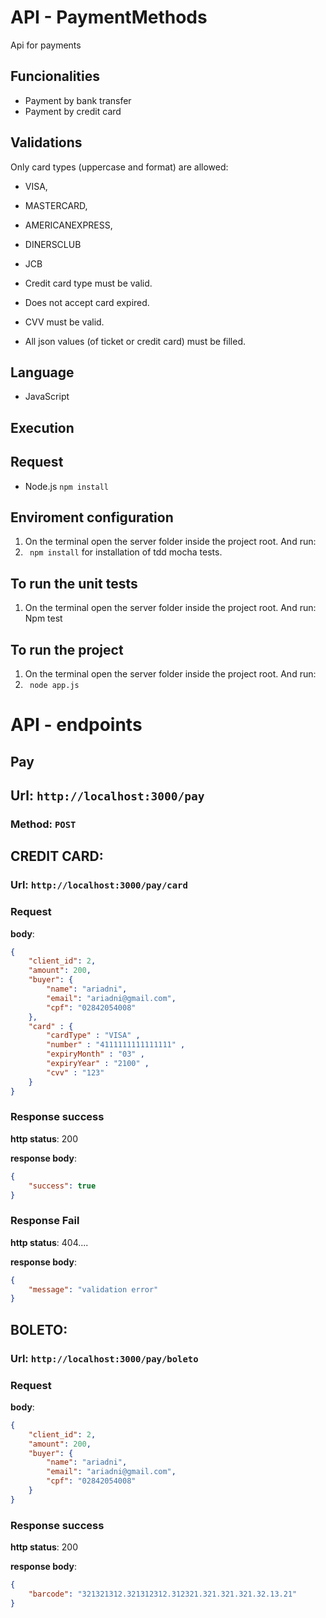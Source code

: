 # API - PaymentMethods
Api for payments

## Funcionalities
* Payment by bank transfer
* Payment by credit card


## Validations
Only card types (uppercase and format) are allowed:

* VISA,
* MASTERCARD,
* AMERICANEXPRESS,
* DINERSCLUB
* JCB

* Credit card type must be valid.
* Does not accept card expired.
* CVV must be valid.
* All json values (of ticket or credit card) must be filled.

## Language

* JavaScript

## Execution

## Request
 * Node.js
``npm install``

## Enviroment configuration
 
1. On the terminal open the server folder inside the project root. And run:
2. `` npm install`` for installation of tdd mocha tests.

## To run the unit tests
1. On the terminal open the server folder inside the project root. And run:
Npm test

## To run the project
1. On the terminal open the server folder inside the project root. And run:
2. `` node app.js``

# API - endpoints

## Pay
## Url: ```http://localhost:3000/pay```
### Method: ```POST```

## CREDIT CARD:
### Url: ```http://localhost:3000/pay/card```
### Request

**body**:	

~~~json
{
	"client_id": 2,
	"amount": 200,
	"buyer": {
		"name": "ariadni",
		"email": "ariadni@gmail.com",
		"cpf": "02842054008"
	},
 	"card" : { 
    	"cardType" : "VISA" , 
    	"number" : "4111111111111111" , 
    	"expiryMonth" : "03" , 
    	"expiryYear" : "2100" , 
    	"cvv" : "123" 
	}
}
~~~

### Response success
**http status**: 200

**response body**: 

~~~json
{
	"success": true
}
~~~

### Response Fail
**http status**: 404....

**response body**: 

~~~json
{
	"message": "validation error"
}
~~~

## BOLETO:
### Url: ```http://localhost:3000/pay/boleto```
### Request
**body**:	

~~~json
{
	"client_id": 2,
	"amount": 200,
	"buyer": {
		"name": "ariadni",
		"email": "ariadni@gmail.com",
		"cpf": "02842054008"
	}
}
~~~

### Response success
**http status**: 200

**response body**: 

~~~json
{
	"barcode": "321321312.321312312.312321.321.321.321.32.13.21"
}
~~~
